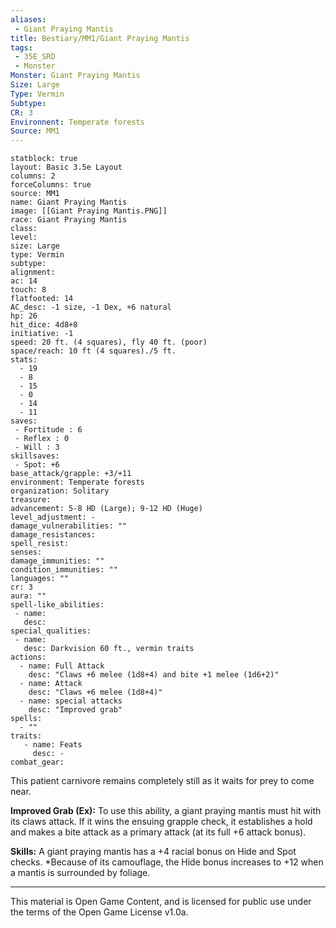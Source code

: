 ```yaml
---
aliases:
 - Giant Praying Mantis
title: Bestiary/MM1/Giant Praying Mantis
tags: 
 - 35E_SRD
 - Monster
Monster: Giant Praying Mantis
Size: Large
Type: Vermin
Subtype: 
CR: 3
Environnent: Temperate forests
Source: MM1
---
```


```statblock
statblock: true
layout: Basic 3.5e Layout
columns: 2
forceColumns: true
source: MM1 
name: Giant Praying Mantis
image: [[Giant Praying Mantis.PNG]]
race: Giant Praying Mantis
class: 
level: 
size: Large
type: Vermin
subtype: 
alignment: 
ac: 14
touch: 8
flatfooted: 14
AC_desc: -1 size, -1 Dex, +6 natural
hp: 26
hit_dice: 4d8+8
initiative: -1
speed: 20 ft. (4 squares), fly 40 ft. (poor)
space/reach: 10 ft (4 squares)./5 ft.
stats:
  - 19
  - 8
  - 15
  - 0
  - 14
  - 11
saves:
 - Fortitude : 6
 - Reflex : 0
 - Will : 3
skillsaves:
 - Spot: +6
base_attack/grapple: +3/+11
environment: Temperate forests
organization: Solitary
treasure: 
advancement: 5-8 HD (Large); 9-12 HD (Huge)
level_adjustment: -
damage_vulnerabilities: ""
damage_resistances: 
spell_resist: 
senses: 
damage_immunities: ""
condition_immunities: ""
languages: ""
cr: 3
aura: ""
spell-like_abilities:
 - name: 
   desc: 
special_qualities:
 - name:
   desc: Darkvision 60 ft., vermin traits
actions:
  - name: Full Attack
    desc: "Claws +6 melee (1d8+4) and bite +1 melee (1d6+2)"
  - name: Attack
    desc: "Claws +6 melee (1d8+4)"
  - name: special attacks
    desc: "Improved grab"
spells:
  - ""
traits:
   - name: Feats
     desc: -
combat_gear:  
```


This patient carnivore remains completely still as it waits for prey to come near.


**Improved Grab (Ex):** To use this ability, a giant praying mantis must hit with its claws attack. If it wins the ensuing grapple check, it establishes a hold and makes a bite attack as a primary attack (at its full +6 attack bonus).


**Skills:** A giant praying mantis has a +4 racial bonus on Hide and Spot checks. *Because of its camouflage, the Hide bonus increases to +12 when a mantis is surrounded by foliage.

---

This material is Open Game Content, and is licensed for public use under the terms of the Open Game License v1.0a.
